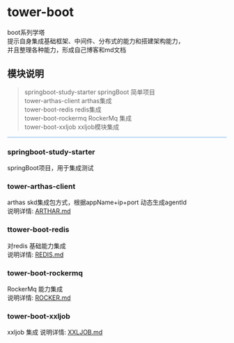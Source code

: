 # tower-boot
boot系列学塔   
提示自身集成基础框架、中间件、分布式的能力和搭建架构能力，   
并且整理各种能力，形成自己博客和md文档

## 模块说明
>springboot-study-starter  springBoot 简单项目    
>tower-arthas-client  arthas集成    
>tower-boot-redis  redis集成           
>tower-boot-rockermq  RockerMq 集成    
>tower-boot-xxljob  xxljob模块集成
<hr style="height:1px; background-color:#6eabec">

### springboot-study-starter 
springBoot项目，用于集成测试

### tower-arthas-client
arthas skd集成包方式，根据appName+ip+port 动态生成agentId    
说明详情: [ARTHAR.md](/tower-arthas-client/ARTHAR.md)

### ttower-boot-redis
对redis 基础能力集成  
说明详情: [REDIS.md](/tower-boot-redis/REDIS.md)

### tower-boot-rockermq
RockerMq 能力集成  
说明详情: [ROCKER.md](/tower-boot-rockermq/ROCKER.md)

### tower-boot-xxljob
xxljob 集成 
说明详情: [XXLJOB.md](/tower-boot-xxljob/XXLJOB.md)


